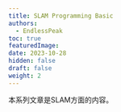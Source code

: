 ```yaml
---
title: SLAM Programming Basic
authors:
  - EndlessPeak
toc: true
featuredImage: 
date: 2023-10-28
hidden: false
draft: false
weight: 2
---
```


本系列文章是SLAM方面的内容。
